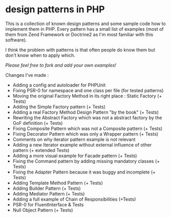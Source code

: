 # design patterns in PHP #

This is a collection of known design patterns and some sample code how to implement them in PHP. Every pattern has a
small list of examples (most of them from Zend Framework or Doctrine2 as I'm most familiar with this software).

I think the problem with patterns is that often people do know them but don't know when to apply which.

*Please feel free to fork and add your own examples!*

Changes I've made :
* Adding a config and autoloader for PHPUnit
* Fixing PSR-0 for namespace and one class per file (for tested patterns)
* Moving the original Factory Method in its right place : Static Factory (+ Tests)
* Adding the Simple Factory pattern (+ Tests)
* Adding a real Factory Method Design Pattern "by the book" (+ Tests)
* Rewriting the Abstract Factory which was not a abstract factory by the GoF definition (+ Tests)
* Fixing Composite Pattern which was not a Composite pattern (+ Tests)
* Fixing Decorator Pattern which was only a Wrapper pattern (+ Tests)
* Comments on why iterator pattern example is not relevant
* Adding a new Iterator example without external influence of other pattern (+ extended Tests)
* Adding a more visual example for Facade pattern (+ Tests)
* Fixing the Command pattern by adding missing mandatory classes (+ Tests)
* Fixing the Adapter Pattern because it was buggy and incomplete (+ Tests)
* Adding Template Method Pattern (+ Tests)
* Adding Builder Pattern (+ Tests)
* Adding Mediator Pattern (+ Tests)
* Adding a full example of Chain of Responsibilities (+Tests)
* PSR-0 for FluentInterface & Tests
* Null Object Pattern (+ Tests)